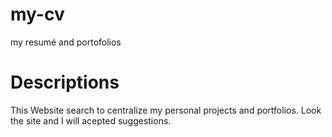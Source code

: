 # my-cv
my resumé and portofolios

# Descriptions

This Website search to centralize my personal projects and portfolios. Look the site and I will acepted suggestions. 
